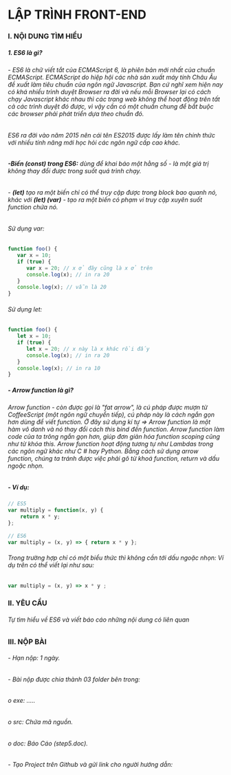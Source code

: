 
# LẬP TRÌNH  FRONT-END

### I. NỘI DUNG TÌM HIỂU

##### 1. ES6 là gì?

###### - ES6 là chữ viết tắt của ECMAScript 6, là phiên bản mới nhất của chuẩn ECMAScript. ECMAScript do hiệp hội các nhà sản xuất máy tính Châu Âu đề xuất làm tiêu chuẩn của ngôn ngữ Javascript. Bạn cứ nghĩ xem hiện nay có khá nhiều trình duyệt Browser ra đời và nếu mỗi Browser lại có cách chạy Javascript khác nhau thì các trang web không thể hoạt động trên tất cả các trình duyệt đó được, vì vậy cần có một chuẩn chung để bắt buộc các browser phải phát triển dựa theo chuẩn đó.
######  ES6 ra đời vào năm 2015 nên cái tên ES2015 được lấy làm tên chính thức với nhiều tính năng mới học hỏi các ngôn ngữ cấp cao khác.

###### **-Biến (const) trong ES6:** dùng để khai báo một hằng số - là một giá trị không thay đổi được trong suốt quá trình chạy.
######  - **(let)** tạo ra một biến chỉ có thể truy cập được trong block bao quanh nó, khác với **(let) (var)** - tạo ra một biến có phạm vi truy cập xuyên suốt function chứa nó.

######  Sử dụng var:

```javascript
function foo() {
   var x = 10;
   if (true) {
      var x = 20; // x ở đây cũng là x ở trên
      console.log(x); // in ra 20
   }
   console.log(x); // vẫn là 20
}
```
######  Sử dụng let:

```javascript
function foo() {
   let x = 10;
   if (true) {
      let x = 20; // x này là x khác rồi đấy
      console.log(x); // in ra 20
   }
   console.log(x); // in ra 10
}
```

##### - Arrow function là gì?
###### Arrow function - còn được gọi là "fat arrow", là cú pháp được mượn từ CoffeeScript (một ngôn ngữ chuyển tiếp), cú pháp này là cách ngắn gọn hơn dùng để viết function. Ở đây sử dụng kí tự => Arrow function là một hàm vô danh và nó thay đổi cách this bind đến function. Arrow function làm code của ta trông ngắn gọn hơn, giúp đơn giản hóa function scoping cũng như từ khóa this. Arrow function hoạt động tương tự như Lambdas trong các ngôn ngữ khác như C # hay Python. Bằng cách sử dụng arrow function, chúng ta tránh được việc phải gõ từ khoá function, return và dấu ngoặc nhọn.

##### -	Ví dụ:

```javascript
// ES5 
var multiply = function(x, y) {
    return x * y;
}; 
 
// ES6 
var multiply = (x, y) => { return x * y };
```

###### Trong trường hợp chỉ có một biểu thức thì không cần tới dấu ngoặc nhọn: Ví dụ trên có thể viết lại như sau:
```javascript
var multiply = (x, y) => x * y ;
```

### II.	YÊU CẦU
###### Tự tìm hiểu về ES6 và viết báo cáo những nội dung có liên quan

### III.	NỘP BÀI

###### -	Hạn nộp:  1 ngày.
###### -	Bài nộp được chia thành 03 folder bên trong: 
###### o	exe: …..
###### o	src: Chứa mã nguồn. 
###### o	doc: Báo Cáo (step5.doc).
###### -	Tạo Project trên Github và gửi link cho người hướng dẫn:

